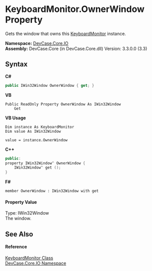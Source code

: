 # KeyboardMonitor.OwnerWindow Property 
 

Gets the window that owns this <a href="T_DevCase_Core_IO_KeyboardMonitor">KeyboardMonitor</a> instance.

**Namespace:**&nbsp;<a href="N_DevCase_Core_IO">DevCase.Core.IO</a><br />**Assembly:**&nbsp;DevCase.Core (in DevCase.Core.dll) Version: 3.3.0.0 (3.3)

## Syntax

**C#**<br />
``` C#
public IWin32Window OwnerWindow { get; }
```

**VB**<br />
``` VB
Public ReadOnly Property OwnerWindow As IWin32Window
	Get
```

**VB Usage**<br />
``` VB Usage
Dim instance As KeyboardMonitor
Dim value As IWin32Window

value = instance.OwnerWindow

```

**C++**<br />
``` C++
public:
property IWin32Window^ OwnerWindow {
	IWin32Window^ get ();
}
```

**F#**<br />
``` F#
member OwnerWindow : IWin32Window with get

```


#### Property Value
Type: IWin32Window<br />The window.

## See Also


#### Reference
<a href="T_DevCase_Core_IO_KeyboardMonitor">KeyboardMonitor Class</a><br /><a href="N_DevCase_Core_IO">DevCase.Core.IO Namespace</a><br />